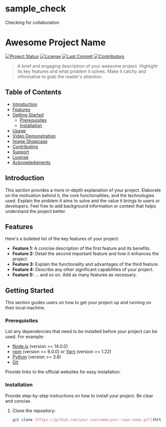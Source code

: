 # sample_check
Checking for collaboration
# Awesome Project Name

[![Project Status](https://img.shields.io/badge/status-active-success.svg)](https://github.com/your-username/your-repo-name)
[![License](https://img.shields.io/badge/license-MIT-blue.svg)](https://opensource.org/licenses/MIT)
[![Last Commit](https://img.shields.io/github/last-commit/your-username/your-repo-name.svg)](https://github.com/your-username/your-repo-name/commits/main)
[![Contributors](https://img.shields.io/github/contributors/your-username/your-repo-name.svg?style=flat-square)](https://github.com/your-username/your-repo-name/graphs/contributors)

> A brief and engaging description of your awesome project. Highlight its key features and what problem it solves. Make it catchy and informative to grab the reader's attention.

## Table of Contents

- [Introduction](#introduction)
- [Features](#features)
- [Getting Started](#getting-started)
  - [Prerequisites](#prerequisites)
  - [Installation](#installation)
- [Usage](#usage)
- [Video Demonstration](#video-demonstration)
- [Image Showcase](#image-showcase)
- [Contributing](#contributing)
- [Support](#support)
- [License](#license)
- [Acknowledgments](#acknowledgments)

## Introduction

This section provides a more in-depth explanation of your project. Elaborate on the motivation behind it, the core functionalities, and the technologies used. Explain the problem it aims to solve and the value it brings to users or developers. Feel free to add background information or context that helps understand the project better.

## Features

Here's a bulleted list of the key features of your project:

- **Feature 1:** A concise description of the first feature and its benefits.
- **Feature 2:** Detail the second important feature and how it enhances the project.
- **Feature 3:** Explain the functionality and advantages of the third feature.
- **Feature 4:** Describe any other significant capabilities of your project.
- **Feature 5:** ... and so on. Add as many features as necessary.

## Getting Started

This section guides users on how to get your project up and running on their local machine.

### Prerequisites

List any dependencies that need to be installed before your project can be used. For example:

- [Node.js](https://nodejs.org/) (version >= 14.0.0)
- [npm](https://www.npmjs.com/) (version >= 6.0.0) or [Yarn](https://yarnpkg.com/) (version >= 1.22)
- [Python](https://www.python.org/) (version >= 3.8)
- [Git](https://git-scm.com/)

Provide links to the official websites for easy installation.

### Installation

Provide step-by-step instructions on how to install your project. Be clear and concise.

1. Clone the repository:
   ```bash
   git clone [https://github.com/your-username/your-repo-name.git](https://github.com/your-username/your-repo-name.git)
